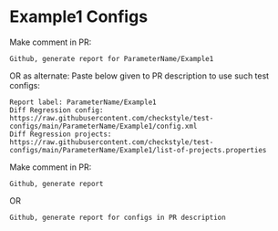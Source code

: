 # Example1 Configs
Make comment in PR:
```
Github, generate report for ParameterName/Example1
```
OR as alternate:
Paste below given to PR description to use such test configs:
```
Report label: ParameterName/Example1
Diff Regression config: https://raw.githubusercontent.com/checkstyle/test-configs/main/ParameterName/Example1/config.xml
Diff Regression projects: https://raw.githubusercontent.com/checkstyle/test-configs/main/ParameterName/Example1/list-of-projects.properties
```
Make comment in PR:
```
Github, generate report
```
OR
```
Github, generate report for configs in PR description
```
